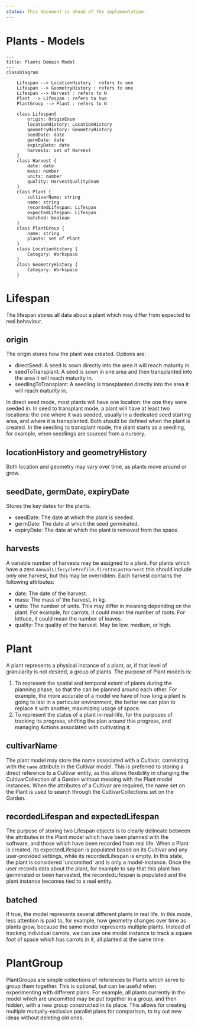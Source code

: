 ```yaml
---
status: This document is ahead of the implementation.
---
```


# Plants - Models

```mermaid
---
title: Plants Domain Model
---
classDiagram

    Lifespan --> LocationHistory : refers to one
    Lifespan --> GeometryHistory : refers to one
    Lifespan --> Harvest : refers to N
    Plant --> Lifespan : refers to two
    PlantGroup --> Plant : refers to N

    class Lifespan{
        origin: OriginEnum
        locationHistory: LocationHistory
        geometryHistory: GeometryHistory
        seedDate: date
        germDate: date
        expiryDate: date
        harvests: set of Harvest
    }
    class Harvest {
        date: date
        mass: number
        units: number
        quality: HarvestQualityEnum
    }
    class Plant {
        cultivarName: string
        name: string
        recordedLifespan: Lifespan
        expectedLifespan: Lifespan
        batched: boolean
    }
    class PlantGroup {
        name: string
        plants: set of Plant
    }
    class LocationHistory {
        Category: Workspace
    }
    class GeometryHistory {
        Category: Workspace
    }
```

# Lifespan

The lifespan stores all data about a plant which may differ from expected to real behaviour.

## origin

The origin stores how the plant was created. Options are:

- directSeed: A seed is sown directly into the area it will reach maturity in.
- seedToTransplant: A seed is sown in one area and then transplanted into the area it will reach maturity in.
- seedlingToTransplant: A seedling is transplanted directly into the area it will reach maturity in.

In direct seed mode, most plants will have one location: the one they were seeded in. In seed to transplant mode, a plant will have at least two locations: the one where it was seeded, usually in a dedicated seed starting area, and where it is transplanted. Both should be defined when the plant is created. In the seedling to transplant mode, the plant starts as a seedling, for example, when seedlings are sourced from a nursery.

## locationHistory and geometryHistory

Both location and geometry may vary over time, as plants move around or grow.

## seedDate, germDate, expiryDate

Stores the key dates for the plants.

- seedDate: The date at which the plant is seeded.
- germDate: The date at which the seed germinated.
- expiryDate: The date at which the plant is removed from the space.

## harvests

A variable number of harvests may be assigned to a plant. For plants which have a zero `AnnualLifecycleProfile.firstToLastHarvest` this should include only one harvest, but this may be overridden. Each harvest contains the following attributes:

- date: The date of the harvest.
- mass: The mass of the harvest, in kg.
- units: The number of units. This may differ in meaning depending on the plant. For example, for carrots, it could mean the number of roots. For lettuce, it could mean the number of leaves.
- quality: The quality of the harvest. May be low, medium, or high.

# Plant

A plant represents a physical instance of a plant, or, if that level of granularity is not desired, a group of plants. The purpose of Plant models is:

1. To represent the spatial and temporal extent of plants during the planning phase, so that the can be planned around each other. For example, the more accurate of a model we have of how long a plant is going to last in a particular environment, the better we can plan to replace it with another, maximizing usage of space.
2. To represent the status of a plant in-real-life, for the purposes of tracking its progress, shifting the plan around this progress, and managing Actions associated with cultivating it.

## cultivarName

The plant model may store the name associated with a Cultivar, correlating with the `name` attribute in the Cultivar model. This is preferred to storing a direct reference to a Cultivar entity, as this allows flexibility in changing the CultivarCollection of a Garden without messing with the Plant model instances. When the attributes of a Cultivar are required, the name set on the Plant is used to search through the CultivarCollections set on the Garden.

## recordedLifespan and expectedLifespan

The purpose of storing two Lifespan objects is to clearly delineate between the attributes in the Plant model which have been planned with the software, and those which have been recorded from real life. When a Plant is created, its expectedLifespan is populated based on its Cultivar and any user-provided settings, while its recordedLifespan is empty. In this state, the plant is considered 'uncomitted' and is only a model-instance. Once the user records data about the plant, for example to say that this plant has germinated or been harvested, the recordedLifespan is populated and the plant instance becomes tied to a real entity.

## batched

If true, the model represents several different plants in real life. In this mode, less attention is paid to, for example, how geometry changes over time as plants grow, because the same model represents multiple plants. Instead of tracking individual carrots, we can use one model instance to track a square foot of space which has carrots in it, all planted at the same time.

# PlantGroup

PlantGroups are simple collections of references to Plants which serve to group them together. This is optional, but can be useful when experimenting with different plans. For example, all plants currently in the model which are uncomitted may be put together in a group, and then hidden, with a new group constructed in its place. This allows for creating multiple mutually-exclusive parallel plans for comparison, to try out new ideas without deleting old ones.
